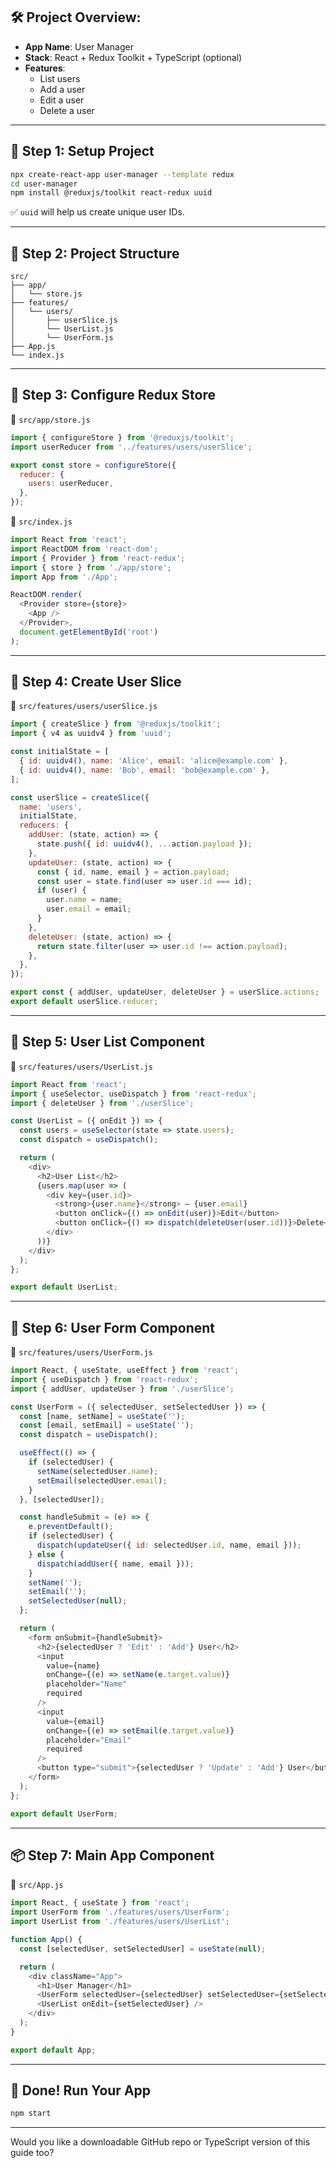 ## 🛠 Project Overview:  
- **App Name**: User Manager  
- **Stack**: React + Redux Toolkit + TypeScript (optional)  
- **Features**:  
  - List users  
  - Add a user  
  - Edit a user  
  - Delete a user

---

## 🔧 Step 1: Setup Project

```bash
npx create-react-app user-manager --template redux
cd user-manager
npm install @reduxjs/toolkit react-redux uuid
```

✅ `uuid` will help us create unique user IDs.

---

## 🧱 Step 2: Project Structure

```
src/
├── app/
│   └── store.js
├── features/
│   └── users/
│       ├── userSlice.js
│       └── UserList.js
│       └── UserForm.js
├── App.js
└── index.js
```

---

## 🧠 Step 3: Configure Redux Store

📄 `src/app/store.js`  
```js
import { configureStore } from '@reduxjs/toolkit';
import userReducer from '../features/users/userSlice';

export const store = configureStore({
  reducer: {
    users: userReducer,
  },
});
```

📄 `src/index.js`  
```js
import React from 'react';
import ReactDOM from 'react-dom';
import { Provider } from 'react-redux';
import { store } from './app/store';
import App from './App';

ReactDOM.render(
  <Provider store={store}>
    <App />
  </Provider>,
  document.getElementById('root')
);
```

---

## 🧩 Step 4: Create User Slice

📄 `src/features/users/userSlice.js`  
```js
import { createSlice } from '@reduxjs/toolkit';
import { v4 as uuidv4 } from 'uuid';

const initialState = [
  { id: uuidv4(), name: 'Alice', email: 'alice@example.com' },
  { id: uuidv4(), name: 'Bob', email: 'bob@example.com' },
];

const userSlice = createSlice({
  name: 'users',
  initialState,
  reducers: {
    addUser: (state, action) => {
      state.push({ id: uuidv4(), ...action.payload });
    },
    updateUser: (state, action) => {
      const { id, name, email } = action.payload;
      const user = state.find(user => user.id === id);
      if (user) {
        user.name = name;
        user.email = email;
      }
    },
    deleteUser: (state, action) => {
      return state.filter(user => user.id !== action.payload);
    },
  },
});

export const { addUser, updateUser, deleteUser } = userSlice.actions;
export default userSlice.reducer;
```

---

## 🧾 Step 5: User List Component

📄 `src/features/users/UserList.js`  
```js
import React from 'react';
import { useSelector, useDispatch } from 'react-redux';
import { deleteUser } from './userSlice';

const UserList = ({ onEdit }) => {
  const users = useSelector(state => state.users);
  const dispatch = useDispatch();

  return (
    <div>
      <h2>User List</h2>
      {users.map(user => (
        <div key={user.id}>
          <strong>{user.name}</strong> — {user.email}
          <button onClick={() => onEdit(user)}>Edit</button>
          <button onClick={() => dispatch(deleteUser(user.id))}>Delete</button>
        </div>
      ))}
    </div>
  );
};

export default UserList;
```

---

## 📝 Step 6: User Form Component

📄 `src/features/users/UserForm.js`  
```js
import React, { useState, useEffect } from 'react';
import { useDispatch } from 'react-redux';
import { addUser, updateUser } from './userSlice';

const UserForm = ({ selectedUser, setSelectedUser }) => {
  const [name, setName] = useState('');
  const [email, setEmail] = useState('');
  const dispatch = useDispatch();

  useEffect(() => {
    if (selectedUser) {
      setName(selectedUser.name);
      setEmail(selectedUser.email);
    }
  }, [selectedUser]);

  const handleSubmit = (e) => {
    e.preventDefault();
    if (selectedUser) {
      dispatch(updateUser({ id: selectedUser.id, name, email }));
    } else {
      dispatch(addUser({ name, email }));
    }
    setName('');
    setEmail('');
    setSelectedUser(null);
  };

  return (
    <form onSubmit={handleSubmit}>
      <h2>{selectedUser ? 'Edit' : 'Add'} User</h2>
      <input
        value={name}
        onChange={(e) => setName(e.target.value)}
        placeholder="Name"
        required
      />
      <input
        value={email}
        onChange={(e) => setEmail(e.target.value)}
        placeholder="Email"
        required
      />
      <button type="submit">{selectedUser ? 'Update' : 'Add'} User</button>
    </form>
  );
};

export default UserForm;
```

---

## 📦 Step 7: Main App Component

📄 `src/App.js`  
```js
import React, { useState } from 'react';
import UserForm from './features/users/UserForm';
import UserList from './features/users/UserList';

function App() {
  const [selectedUser, setSelectedUser] = useState(null);

  return (
    <div className="App">
      <h1>User Manager</h1>
      <UserForm selectedUser={selectedUser} setSelectedUser={setSelectedUser} />
      <UserList onEdit={setSelectedUser} />
    </div>
  );
}

export default App;
```

---

## 🎉 Done! Run Your App

```bash
npm start
```

---

Would you like a downloadable GitHub repo or TypeScript version of this guide too?